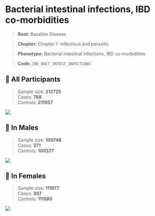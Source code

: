 # Bacterial intestinal infections, IBD co-morbidities

> **Root:** Baseline Disease  

> **Chapter:** Chapter I- Infectious and parasitic  

> **Phenotype:** Bacterial intestinal infections, IBD co-morbidities  

> **Code:** `IBD_BACT_INTEST_INFECTIONS`

## 🧪 All Participants  
> Sample size: **212725**  
> Cases: **768**  
> Controls: **211957**
<img src="/Disease/Figures/ALL/Baseline/IBD_BACT_INTEST_INFECTIONS.png"/>
<CsvTable src="/public/Disease/Data/ALL/Baseline/LG_IBD_BACT_INTEST_INFECTIONS.csv" label="🔍 View full results" />

## 👨 In Males  
> Sample size: **100748**  
> Cases: **371**  
> Controls: **100377**
<img src="/Disease/Figures/Male/Baseline/IBD_BACT_INTEST_INFECTIONS.png"/>
<CsvTable src="/public/Disease/Data/Male/Baseline/LG_IBD_BACT_INTEST_INFECTIONS.csv" label="🔍 View full results" />

## 👩 In Females  
> Sample size: **111977**  
> Cases: **397**  
> Controls: **111580**
<img src="/Disease/Figures/Female/Baseline/IBD_BACT_INTEST_INFECTIONS.png"/>
<CsvTable src="/public/Disease/Data/Female/Baseline/LG_IBD_BACT_INTEST_INFECTIONS.csv" label="🔍 View full results" />
